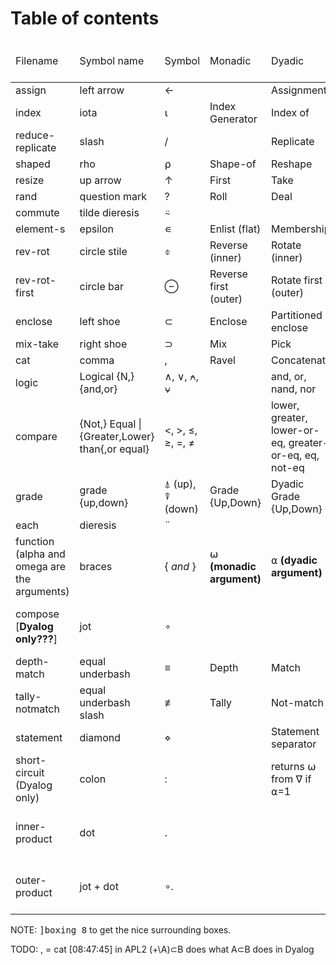 <h1>Table of contents</h1>

<table>
  <thead>
    <tr>
      <td>Filename</td>
      <td>Symbol name</td>
      <td>Symbol</td>
      <td>Monadic</td>
      <td>Dyadic</td>
      <td>Operator <i>(higher-order)</i></td>
    </tr>
  </thead>
  <tbody>
    <tr>
      <td>assign</td>
      <td>left arrow</td>
      <td>←</td>
      <td></td>
      <td>Assignment</td>
      <td></td>
    </tr>
    <tr>
      <td>index</td>
      <td>iota</td>
      <td>⍳</td>
      <td>Index Generator</td>
      <td>Index of</td>
      <td></td>
    </tr>
    <tr>
      <td>reduce-replicate</td>
      <td>slash</td>
      <td>/</td>
      <td></td>
      <td>Replicate</td>
      <td>Reduce</td>
    </tr>
    <tr>
      <td>shaped</td>
      <td>rho</td>
      <td>⍴</td>
      <td>Shape-of</td>
      <td>Reshape</td>
      <td></td>
    </tr>
    <tr>
      <td>resize</td>
      <td>up arrow</td>
      <td>↑</td>
      <td>First</td>
      <td>Take</td>
      <td></td>
    </tr>
    <tr>
      <td>rand</td>
      <td>question mark</td>
      <td>?</td>
      <td>Roll</td>
      <td>Deal</td>
      <td></td>
    </tr>
    <tr>
      <td>commute</td>
      <td>tilde dieresis</td>
      <td>⍨</td>
      <td></td>
      <td></td>
      <td>Commute</td>
    </tr>
    <tr>
      <td>element-s</td>
      <td>epsilon</td>
      <td>∊</td>
      <td>Enlist (flat)</td>
      <td>Membership</td>
      <td></td>
    </tr>
    <tr>
      <td>rev-rot</td>
      <td>circle stile</td>
      <td>⌽</td>
      <td>Reverse (inner)</td>
      <td>Rotate (inner)</td>
      <td></td>
    </tr>
    <tr>
      <td>rev-rot-first</td>
      <td>circle bar</td>
      <td>⊖</td>
      <td>Reverse first (outer)</td>
      <td>Rotate first (outer)</td>
      <td></td>
    </tr>
    <tr>
      <td>enclose</td>
      <td>left shoe</td>
      <td>⊂</td>
      <td>Enclose</td>
      <td>Partitioned enclose</td>
      <td></td>
    </tr>
    <tr>
      <td>mix-take</td>
      <td>right shoe</td>
      <td>⊃</td>
      <td>Mix</td>
      <td>Pick</td>
      <td></td>
    </tr>
    <tr>
      <td>cat</td>
      <td>comma</td>
      <td>,</td>
      <td>Ravel</td>
      <td>Concatenate</td>
      <td></td>
    </tr>
    <tr>
      <td>logic</td>
      <td>Logical {N,}{and,or}</td>
      <td>∧, ∨, ⍲, ⍱</td>
      <td></td>
      <td>and, or, nand, nor</td>
      <td></td>
    </tr>
    <tr>
      <td>compare</td>
      <td>{Not,} Equal | {Greater,Lower} than{,or equal}</td>
      <td><, >, ≤, ≥, =, ≠</td>
      <td></td>
      <td>lower, greater, lower-or-eq, greater-or-eq, eq, not-eq</td>
      <td></td>
    </tr>
    <tr>
      <td>grade</td>
      <td>grade {up,down}</td>
      <td>⍋ (up), ⍒ (down)</td>
      <td>Grade {Up,Down}</td>
      <td>Dyadic Grade {Up,Down}</td>
      <td></td>
    </tr>
    <tr>
      <td>each</td>
      <td>dieresis</td>
      <td>¨</td>
      <td></td>
      <td></td>
      <td>Each</td>
    </tr>
    <tr>
      <td>function (alpha and omega are the arguments)</td>
      <td>braces</td>
      <td>{ <i>and</i> }</td>
      <td>⍵ <b>(monadic argument)</b></td>
      <td>⍺ <b>(dyadic argument)</b></td>
      <td>Function</td>
    </tr>
    <tr>
      <td>compose [<b>Dyalog only???</b>]</td>
      <td>jot</td>
      <td>∘</td>
      <td></td>
      <td></td>
      <td>Monadic compose (e.g.: ⍴∘⍴)</td>
    </tr>
    <tr>
      <td>depth-match</td>
      <td>equal underbash</td>
      <td>≡</td>
      <td>Depth</td>
      <td>Match</td>
      <td></td>
    </tr>
    <tr>
      <td>tally-notmatch</td>
      <td>equal underbash slash</td>
      <td>≢</td>
      <td>Tally</td>
      <td>Not-match</td>
      <td></td>
    </tr>
    <tr>
      <td>statement</td>
      <td>diamond</td>
      <td>⋄</td>
      <td></td>
      <td>Statement separator</td>
      <td></td>
    </tr>
    <tr>
      <td>short-circuit (Dyalog only)</td>
      <td>colon</td>
      <td>:</td>
      <td></td>
      <td>returns ⍵ from ∇ if ⍺=1</td>
      <td></td>
    </tr>
    <tr>
      <td>inner-product</td>
      <td>dot</td>
      <td>.</td>
      <td></td>
      <td></td>
      <td>Inner product (e.g.: +.×)</td>
    </tr>
    <tr>
      <td>outer-product</td>
      <td>jot + dot</td>
      <td>∘.</td>
      <td></td>
      <td></td>
      <td>Outer product (e.g.: ∘.+)</td>
    </tr>
  </tbody>
</table>

NOTE:
<kbd>]boxing 8</kbd> to get the nice surrounding boxes.

TODO:
, = cat
[08:47:45]  <klg> in APL2 (+\A)⊂B does what A⊂B does in Dyalog

